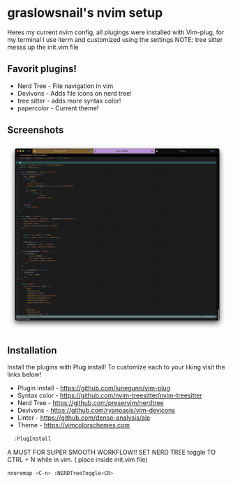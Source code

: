 
# graslowsnail's nvim setup
Heres my current nvim config, all plugings were installed with Vim-plug, for my terminal I use iterm and customized using the settings.NOTE: tree sitter messs up the init.vim file
## Favorit plugins!
* Nerd Tree - File navigation in vim
* Devivons - Adds file icons on nerd tree!
* tree sitter - adds more syntax color!
* papercolor - Current theme!



## Screenshots

![App Screenshot](./NvimScreenshot.jpg)


## Installation

Install the plugins with Plug install! To customize each to your liking visit the links below!

* Plugin install - https://github.com/junegunn/vim-plug
* Syntax color - https://github.com/nvim-treesitter/nvim-treesitter
* Nerd Tree - https://github.com/preservim/nerdtree
* Devivons - https://github.com/ryanoasis/vim-devicons
* Linter - https://github.com/dense-analysis/ale
* Theme - https://vimcolorschemes.com


```bash
  :PlugInstall
```

  A MUST FOR SUPER SMOOTH WORKFLOW!! SET NERD TREE toggle TO CTRL + N while in vim. ( place inside init.vim file)
```bash
nnoremap <C-n> :NERDTreeToggle<CR>
```
